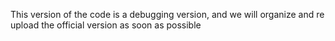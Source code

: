 This version of the code is a debugging version, and we will organize and re upload the official version as soon as possible